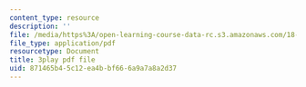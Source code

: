 ```yaml
---
content_type: resource
description: ''
file: /media/https%3A/open-learning-course-data-rc.s3.amazonaws.com/18-02-multivariable-calculus-fall-2007/871465b45c12ea4bbf666a9a7a8a2d37_o7UCBjGsRTE.pdf
file_type: application/pdf
resourcetype: Document
title: 3play pdf file
uid: 871465b4-5c12-ea4b-bf66-6a9a7a8a2d37
---
```

